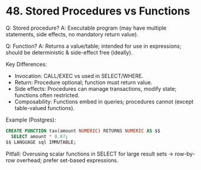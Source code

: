 # 48. Stored Procedures vs Functions

Q: Stored procedure?
A: Executable program (may have multiple statements, side effects, no mandatory return value).

Q: Function?
A: Returns a value/table; intended for use in expressions; should be deterministic & side-effect free (ideally).

Key Differences:
- Invocation: CALL/EXEC vs used in SELECT/WHERE.
- Return: Procedure optional; function must return value.
- Side effects: Procedures can manage transactions, modify state; functions often restricted.
- Composability: Functions embed in queries; procedures cannot (except table-valued functions).

Example (Postgres):
```sql
CREATE FUNCTION tax(amount NUMERIC) RETURNS NUMERIC AS $$
  SELECT amount * 0.07;
$$ LANGUAGE sql IMMUTABLE;
```

Pitfall: Overusing scalar functions in SELECT for large result sets → row-by-row overhead; prefer set-based expressions.
